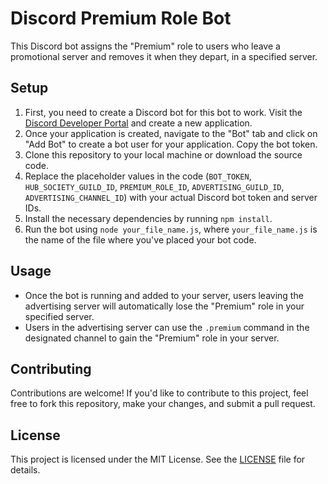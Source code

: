 # Discord Premium Role Bot

This Discord bot assigns the "Premium" role to users who leave a promotional server and removes it when they depart, in a specified server.

## Setup

1. First, you need to create a Discord bot for this bot to work. Visit the [Discord Developer Portal](https://discord.com/developers/applications) and create a new application.
2. Once your application is created, navigate to the "Bot" tab and click on "Add Bot" to create a bot user for your application. Copy the bot token.
3. Clone this repository to your local machine or download the source code.
4. Replace the placeholder values in the code (`BOT_TOKEN`, `HUB_SOCIETY_GUILD_ID`, `PREMIUM_ROLE_ID`, `ADVERTISING_GUILD_ID`, `ADVERTISING_CHANNEL_ID`) with your actual Discord bot token and server IDs.
5. Install the necessary dependencies by running `npm install`.
6. Run the bot using `node your_file_name.js`, where `your_file_name.js` is the name of the file where you've placed your bot code.

## Usage

- Once the bot is running and added to your server, users leaving the advertising server will automatically lose the "Premium" role in your specified server.
- Users in the advertising server can use the `.premium` command in the designated channel to gain the "Premium" role in your server.

## Contributing

Contributions are welcome! If you'd like to contribute to this project, feel free to fork this repository, make your changes, and submit a pull request.

## License

This project is licensed under the MIT License. See the [LICENSE](LICENSE) file for details.
